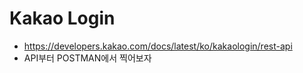 # Kakao Login
* https://developers.kakao.com/docs/latest/ko/kakaologin/rest-api
* API부터 POSTMAN에서 찍어보자
